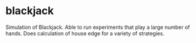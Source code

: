 # blackjack
Simulation of Blackjack. Able to run experiments that play a large number of hands. Does calculation of house edge for a variety of strategies.
